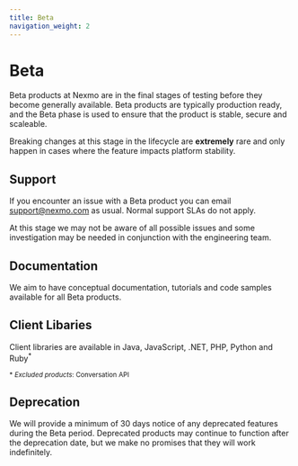 ```yaml
---
title: Beta
navigation_weight: 2
---
```


# Beta

Beta products at Nexmo are in the final stages of testing before they become generally available. Beta products are typically production ready, and the Beta phase is used to ensure that the product is stable, secure and scaleable.

Breaking changes at this stage in the lifecycle are **extremely** rare and only happen in cases where the feature impacts platform stability.

## Support

If you encounter an issue with a Beta product you can email [support@nexmo.com](mailto:support@nexmo.com) as usual. Normal support SLAs do not apply.

At this stage we may not be aware of all possible issues and some investigation may be needed in conjunction with the engineering team.

## Documentation

We aim to have conceptual documentation, tutorials and code samples available for all Beta products.

## Client Libaries

Client libraries are available in Java, JavaScript, .NET, PHP, Python and Ruby<sup>*</sup>

<small>* *Excluded products*: Conversation API</small>


## Deprecation

We will provide a minimum of 30 days notice of any deprecated features during the Beta period. Deprecated products may continue to function after the deprecation date, but we make no promises that they will work indefinitely.
